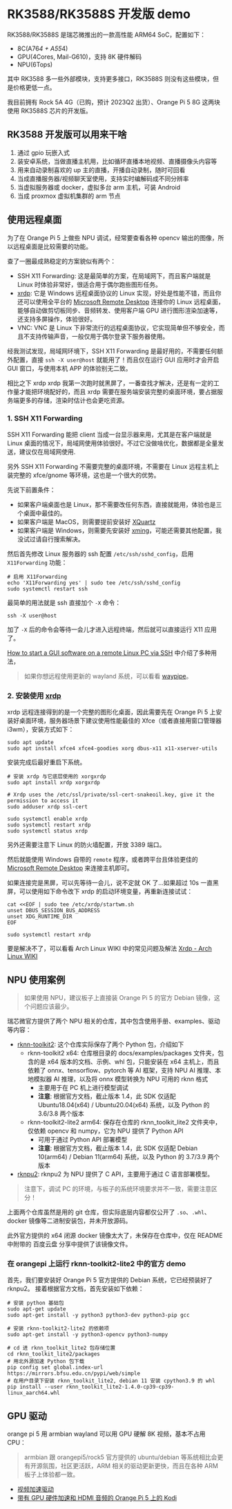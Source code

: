 # RK3588/RK3588S 开发版 demo

RK3588/RK3588S 是瑞芯微推出的一款高性能 ARM64 SoC，配置如下：

- 8C(A76*4 + A55*4)
- GPU(4Cores, Mail-G610)，支持 8K 硬件解码
- NPU(6Tops)

其中 RK3588 多一些外部模块，支持更多接口，RK3588S 则没有这些模块，但是价格更低一点。

我目前拥有 Rock 5A 4G（已购，预计 2023Q2 出货）、Orange Pi 5 8G 这两块使用 RK3588S 芯片的开发版。


## RK3588 开发版可以用来干啥

1. 通过 gpio 玩嵌入式
2. 装安卓系统，当做直播主机用，比如循环直播本地视频、直播摄像头内容等
3. 用来自动录制喜欢的 up 主的直播，开播自动录制，随时可回看
4. 当成直播服务器/视频聊天室使用，支持实时编解码成不同分辨率
5. 当虚拟服务器或 docker，虚拟多台 arm 主机，可装 Android
6. 当成 proxmox 虚拟机集群的 arm 节点

## 使用远程桌面

为了在 Orange Pi 5 上做些 NPU 调试，经常要查看各种 opencv 输出的图像，所以远程桌面是比较需要的功能。

查了一圈最成熟稳定的方案貌似有两个：

- SSH X11 Forwarding: 这是最简单的方案，在局域网下，而且客户端就是 Linux 时体验非常好，很适合用于偶尔跑些图形任务。
- [xrdp](https://github.com/neutrinolabs/xrdp): 它是 Windows 远程桌面协议的 Linux 实现，好处是性能不错，而且你还可以使用全平台的 [Microsoft Remote Desktop](https://learn.microsoft.com/en-us/windows-server/remote/remote-desktop-services/clients/remote-desktop-clients) 连接你的 Linux 远程桌面，能够自动做剪切板同步、音频转发、使用客户端 GPU 进行图形渲染加速等，还支持多屏操作，体验很好。
- VNC: VNC 是 Linux 下非常流行的远程桌面协议，它实现简单但不够安全，而且不支持传输声音，一般仅用于偶尔登录下服务器使用。

经我测试发现，局域网环境下，SSH X11 Forwarding 是最好用的，不需要任何额外配置，直接 `ssh -X user@host` 就能用了！而且仅在运行 GUI 应用时才会开启 GUI 窗口，与使用本机 APP 的体验别无二致。

相比之下 xrdp xrdp 我第一次跑时就黑屏了，一番查找才解决，还是有一定的工作量才能把环境配好的，而且 xrdp 需要在服务端安装完整的桌面环境，要占据服务端更多的存储，渲染时估计也会更吃资源。

### 1. SSH X11 Forwarding

SSH X11 Forwarding 能把 client 当成一台显示器来用，尤其是在客户端就是 Linux 桌面的情况下，局域网使用体验很好。不过它没做啥优化，数据都是全量发送，建议仅在局域网使用.

另外 SSH X11 Forwarding 不需要完整的桌面环境，不需要在 Linux 远程主机上装完整的 xfce/gnome 等环境，这也是一个很大的优势。

先说下前置条件：

- 如果客户端桌面也是 Linux，那不需要改任何东西，直接就能用，体验也是三个桌面中最佳的。
- 如果客户端是 MacOS，则需要提前安装好 [XQuartz](https://www.xquartz.org/)
- 如果客户端是 Windows，则需要先安装好 [xming](https://sourceforge.net/projects/xming/)，可能还需要其他配置，我没试过请自行搜索解决。

然后首先修改 Linux 服务器的 ssh 配置 `/etc/ssh/sshd_config`，启用 `X11Forwarding` 功能：

```shell
# 启用 X11Forwarding
echo 'X11Forwarding yes' | sudo tee /etc/ssh/sshd_config
sudo systemctl restart ssh
```

最简单的用法就是 ssh 直接加个 `-X` 命令：

```shell
ssh -X user@host
```

加了 `-X` 后的命令会等待一会儿才进入远程终端，然后就可以直接运行 X11 应用了。

[How to start a GUI software on a remote Linux PC via SSH](https://askubuntu.com/questions/47642/how-to-start-a-gui-software-on-a-remote-linux-pc-via-ssh) 中介绍了多种用法，

>如果你想远程使用更新的 wayland 系统，可以看看 [waypipe](https://gitlab.freedesktop.org/mstoeckl/waypipe)。

### 2. 安装使用 [xrdp](https://github.com/neutrinolabs/xrdp)

xrdp 远程连接得到的是一个完整的图形化桌面，因此需要先在 Orange Pi 5 上安装好桌面环境，服务器场景下建议使用性能最佳的 Xfce（或者直接用窗口管理器 i3wm），安装方式如下：

```shell
sudo apt update
sudo apt install xfce4 xfce4-goodies xorg dbus-x11 x11-xserver-utils
```

安装完成后最好重启下系统。

```shell
# 安装 xrdp 与它底层使用的 xorgxrdp
sudo apt install xrdp xorgxrdp

# Xrdp uses the /etc/ssl/private/ssl-cert-snakeoil.key, give it the permission to access it
sudo adduser xrdp ssl-cert

sudo systemctl enable xrdp
sudo systemctl restart xrdp
sudo systemctl status xrdp
```

另外还需要注意下 Linux 的防火墙配置，开放 3389 端口。

然后就能使用 Windows 自带的 `remote` 程序，或者跨平台且体验更佳的 [Microsoft Remote Desktop](https://learn.microsoft.com/en-us/windows-server/remote/remote-desktop-services/clients/remote-desktop-clients) 来连接主机即可。

如果连接完是黑屏，可以先等待一会儿，说不定就 OK 了...如果超过 10s 一直黑屏，可以使用如下命令改下 xrdp 的启动环境变量，再重新连接试试：

```shell
cat <<EOF | sudo tee /etc/xrdp/startwm.sh
unset DBUS_SESSION_BUS_ADDRESS
unset XDG_RUNTIME_DIR
EOF

sudo systemctl restart xrdp
```

要是解决不了，可以看看 Arch Linux WIKI 中的常见问题及解法 [Xrdp - Arch Linux WIKI](https://wiki.archlinux.org/title/xrdp)

## NPU 使用案例

>如果使用 NPU，建议板子上直接装 Orange Pi 5 的官方 Debian 镜像，这个问题应该最少。

瑞芯微官方提供了两个 NPU 相关的仓库，其中包含使用手册、examples、驱动等内容：

- [rknn-toolkit2](https://github.com/rockchip-linux/rknn-toolkit2): 这个仓库实际保存了两个 Python 包，介绍如下
  - rknn-toolkit2 x64: 仓库根目录的 docs/examples/packages 文件夹，包含的是 x64 版本的文档、示例、whl 包，只能安装在 x64 主机上，而且依赖了 onnx、tensorflow、pytorch 等 AI 框架，支持 NPU AI 推理、本地模拟器 AI 推理，以及将 onnx 模型转换为 NPU 可用的 rknn 格式
    - 主要用于在 PC 机上进行模型调试
    - **注意**: 根据官方文档，截止版本 1.4，此 SDK 仅适配 Ubuntu18.04(x64) / Ubuntu20.04(x64) 系统，以及 Python 的 3.6/3.8 两个版本
  - rknn-toolkit2-lite2 arm64: 保存在仓库的 rknn_toolkit_lite2 文件夹中，仅依赖 opencv 和 numpy，它为 NPU 提供了 Python API
    - 可用于通过 Python API 部署模型
    - **注意**: 根据官方文档，截止版本 1.4，此 SDK 仅适配 Debian 10(arm64) / Debian 11(arm64) 系统，以及 Python 的 3.7/3.9 两个版本
- [rknpu2](https://github.com/rockchip-linux/rknpu2): rknpu2 为 NPU 提供了 C API，主要用于通过 C 语言部署模型。

>注意下，调试 PC 的环境，与板子的系统环境要求并不一致，需要注意区分！

上面两个仓库虽然是用的 git 仓库，但实际底层内容都仅公开了 `.so`、`.whl`、docker 镜像等二进制安装包，并未开放源码。

此外官方提供的 x64 闭源 docker 镜像太大了，未保存在仓库中，仅在 README 中附带的 百度云盘 分享中提供了该镜像文件。

### 在 orangepi 上运行 rknn-toolkit2-lite2 中的官方 demo

首先，我们要安装好 Orange Pi 5 官方提供的 Debian 系统，它已经预装好了 rknpu2。
接着根据官方文档，首先安装如下依赖：

```shell
# 安装 python 基础包
sudo apt-get update
sudo apt-get install -y python3 python3-dev python3-pip gcc

# 安装 rknn-toolkit2-lite2 的依赖项
sudo apt-get install -y python3-opencv python3-numpy

# cd 进 rknn_toolkit_lite2 包存储位置
cd rknn_toolkit_lite2/packages
# 用北外源加速 Python 包下载
pip config set global.index-url https://mirrors.bfsu.edu.cn/pypi/web/simple
# 在用户目录下安装 rknn_toolkit_lite2, debian 11 安装 cpython3.9 的 whl
pip install --user rknn_toolkit_lite2-1.4.0-cp39-cp39-linux_aarch64.whl
```

## GPU 驱动

orange pi 5 用 armbian wayland 可以用 GPU 硬解 8K 视频，基本不占用 CPU：

>armbian 跟 orangepi5/rock5 官方提供的 ubuntu/debian 等系统相比会更有开源氛围，社区更活跃，ARM 相关的驱动更新更快，而且在各种 ARM 板子上体验都一致。

- [视频加速驱动](https://forum.armbian.com/topic/26450-accelerated-video-options-for-installing-and-running/#comment-159265)
- [带有 GPU 硬件加速和 HDMI 音频的 Orange Pi 5 上的 Kodi](https://forum.armbian.com/topic/25957-guide-kodi-on-orange-pi-5-with-gpu-hardware-acceleration-and-hdmi-audio/#comment-157913)

